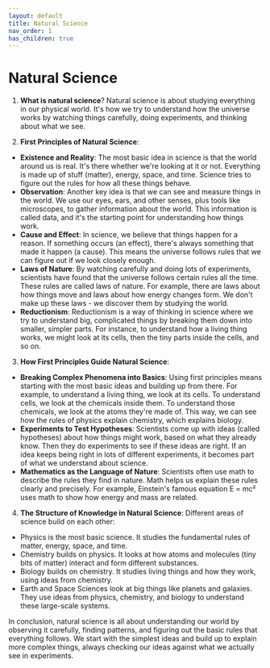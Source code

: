 ```yaml
---
layout: default
title: Natural Science
nav_order: 1
has_children: true
---
```


# **Natural Science**

1. **What is natural science**? Natural science is about studying everything in our physical world. It's how we try to understand how the universe works by watching things carefully, doing experiments, and thinking about what we see.

2. **First Principles of Natural Science**:

- **Existence and Reality**: The most basic idea in science is that the world around us is real. It's there whether we're looking at it or not. Everything is made up of stuff (matter), energy, space, and time. Science tries to figure out the rules for how all these things behave.
- **Observation**: Another key idea is that we can see and measure things in the world. We use our eyes, ears, and other senses, plus tools like microscopes, to gather information about the world. This information is called data, and it's the starting point for understanding how things work.
- **Cause and Effect**: In science, we believe that things happen for a reason. If something occurs (an effect), there's always something that made it happen (a cause). This means the universe follows rules that we can figure out if we look closely enough.
- **Laws of Nature**: By watching carefully and doing lots of experiments, scientists have found that the universe follows certain rules all the time. These rules are called laws of nature. For example, there are laws about how things move and laws about how energy changes form. We don't make up these laws - we discover them by studying the world.
- **Reductionism**: Reductionism is a way of thinking in science where we try to understand big, complicated things by breaking them down into smaller, simpler parts. For instance, to understand how a living thing works, we might look at its cells, then the tiny parts inside the cells, and so on.

3. **How First Principles Guide Natural Science**:

- **Breaking Complex Phenomena into Basics**: Using first principles means starting with the most basic ideas and building up from there. For example, to understand a living thing, we look at its cells. To understand cells, we look at the chemicals inside them. To understand those chemicals, we look at the atoms they're made of. This way, we can see how the rules of physics explain chemistry, which explains biology.
- **Experiments to Test Hypotheses**: Scientists come up with ideas (called hypotheses) about how things might work, based on what they already know. Then they do experiments to see if these ideas are right. If an idea keeps being right in lots of different experiments, it becomes part of what we understand about science.
- **Mathematics as the Language of Nature**: Scientists often use math to describe the rules they find in nature. Math helps us explain these rules clearly and precisely. For example, Einstein's famous equation E = mc² uses math to show how energy and mass are related.

4. **The Structure of Knowledge in Natural Science**: Different areas of science build on each other:
- Physics is the most basic science. It studies the fundamental rules of matter, energy, space, and time.
- Chemistry builds on physics. It looks at how atoms and molecules (tiny bits of matter) interact and form different substances.
- Biology builds on chemistry. It studies living things and how they work, using ideas from chemistry.
- Earth and Space Sciences look at big things like planets and galaxies. They use ideas from physics, chemistry, and biology to understand these large-scale systems.

In conclusion, natural science is all about understanding our world by observing it carefully, finding patterns, and figuring out the basic rules that everything follows. We start with the simplest ideas and build up to explain more complex things, always checking our ideas against what we actually see in experiments.

